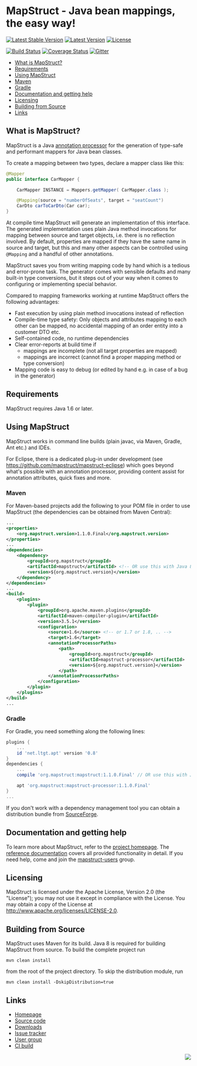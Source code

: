 # MapStruct - Java bean mappings, the easy way!

[![Latest Stable Version](https://img.shields.io/badge/Latest%20Stable%20Version-1.2.0.Final-blue.svg)](http://search.maven.org/#search%7Cga%7C1%7Cg%3Aorg.mapstruct%20AND%20v%3A1.*.Final)
[![Latest Version](https://img.shields.io/maven-central/v/org.mapstruct/mapstruct-processor.svg?maxAge=3600&label=Latest%20Release)](http://search.maven.org/#search%7Cga%7C1%7Cg%3Aorg.mapstruct)
[![License](https://img.shields.io/badge/License-Apache%202.0-yellowgreen.svg)](https://github.com/mapstruct/mapstruct/blob/master/LICENSE.txt)

[![Build Status](https://img.shields.io/travis/mapstruct/mapstruct.svg)](https://travis-ci.org/mapstruct/mapstruct)
[![Coverage Status](https://img.shields.io/codecov/c/github/mapstruct/mapstruct.svg)](https://codecov.io/gh/mapstruct/mapstruct)
[![Gitter](https://img.shields.io/gitter/room/mapstruct/mapstruct.svg)](https://gitter.im/mapstruct/mapstruct-users)

* [What is MapStruct?](#what-is-mapstruct)
* [Requirements](#requirements)
* [Using MapStruct](#using-mapstruct)
 * [Maven](#maven)
 * [Gradle](#gradle)
* [Documentation and getting help](#documentation-and-getting-help)
* [Licensing](#licensing)
* [Building from Source](#building-from-source)
* [Links](#links)

## What is MapStruct?

MapStruct is a Java [annotation processor](http://docs.oracle.com/javase/6/docs/technotes/guides/apt/index.html) for the generation of type-safe and performant mappers for Java bean classes.

To create a mapping between two types, declare a mapper class like this:

```java
@Mapper
public interface CarMapper {

    CarMapper INSTANCE = Mappers.getMapper( CarMapper.class );

    @Mapping(source = "numberOfSeats", target = "seatCount")
    CarDto carToCarDto(Car car);
}
```

At compile time MapStruct will generate an implementation of this interface. The generated implementation uses plain Java method invocations for mapping between source and target objects, i.e. there is no reflection involved. By default, properties are mapped if they have the same name in source and target, but this and many other aspects can be controlled using `@Mapping` and a handful of other annotations.

MapStruct saves you from writing mapping code by hand which is a tedious and error-prone task. The generator comes with sensible defaults and many built-in type conversions, but it steps out of your way when it comes to configuring or implementing special behavior.

Compared to mapping frameworks working at runtime MapStruct offers the following advantages:

* Fast execution by using plain method invocations instead of reflection
* Compile-time type safety: Only objects and attributes mapping to each other can be mapped, no accidental mapping of an order entity into a customer DTO etc.
* Self-contained code, no runtime dependencies
* Clear error-reports at build time if
  * mappings are incomplete (not all target properties are mapped)
  * mappings are incorrect (cannot find a proper mapping method or type conversion)
* Mapping code is easy to debug (or edited by hand e.g. in case of a bug in the generator)

## Requirements

MapStruct requires Java 1.6 or later.

## Using MapStruct

MapStruct works in command line builds (plain javac, via Maven, Gradle, Ant etc.) and IDEs.

For Eclipse, there is a dedicated plug-in under development (see https://github.com/mapstruct/mapstruct-eclipse) which goes beyond what's possible with an annotation processor, providing content assist for annotation attributes, quick fixes and more.

### Maven

For Maven-based projects add the following to your POM file in order to use MapStruct (the dependencies can be obtained from Maven Central):

```xml
...
<properties>
    <org.mapstruct.version>1.1.0.Final</org.mapstruct.version>
</properties>
...
<dependencies>
    <dependency>
        <groupId>org.mapstruct</groupId>
        <artifactId>mapstruct</artifactId> <!-- OR use this with Java 8 and beyond: <artifactId>mapstruct-jdk8</artifactId> -->
        <version>${org.mapstruct.version}</version>
    </dependency>
</dependencies>
...
<build>
    <plugins>
        <plugin>
            <groupId>org.apache.maven.plugins</groupId>
            <artifactId>maven-compiler-plugin</artifactId>
            <version>3.5.1</version>
            <configuration>
                <source>1.6</source> <!-- or 1.7 or 1.8, .. -->
                <target>1.6</target>
                <annotationProcessorPaths>
                    <path>
                        <groupId>org.mapstruct</groupId>
                        <artifactId>mapstruct-processor</artifactId>
                        <version>${org.mapstruct.version}</version>
                    </path>
                </annotationProcessorPaths>
            </configuration>
        </plugin>
    </plugins>
</build>
...
```

### Gradle

For Gradle, you need something along the following lines:

```groovy
plugins {
    ...
    id 'net.ltgt.apt' version '0.8'
}
dependencies {
    ...
    compile 'org.mapstruct:mapstruct:1.1.0.Final' // OR use this with Java 8 and beyond: org.mapstruct:mapstruct-jdk8:...

    apt 'org.mapstruct:mapstruct-processor:1.1.0.Final'
}
...
```

If you don't work with a dependency management tool you can obtain a distribution bundle from [SourceForge](https://sourceforge.net/projects/mapstruct/files/).

## Documentation and getting help

To learn more about MapStruct, refer to the [project homepage](http://mapstruct.org). The [reference documentation](http://mapstruct.org/documentation/reference-guide/) covers all provided functionality in detail. If you need help, come and join the [mapstruct-users](https://groups.google.com/forum/?hl=en#!forum/mapstruct-users) group.

## Licensing

MapStruct is licensed under the Apache License, Version 2.0 (the "License"); you may not use it except in compliance with the License. You may obtain a copy of the License at http://www.apache.org/licenses/LICENSE-2.0.

## Building from Source

MapStruct uses Maven for its build. Java 8 is required for building MapStruct from source. To build the complete project run

    mvn clean install

from the root of the project directory. To skip the distribution module, run 

    mvn clean install -DskipDistribution=true

## Links

* [Homepage](http://mapstruct.org)
* [Source code](https://github.com/mapstruct/mapstruct/)
* [Downloads](https://sourceforge.net/projects/mapstruct/files/)
* [Issue tracker](https://github.com/mapstruct/mapstruct/issues)
* [User group](https://groups.google.com/forum/?hl=en#!forum/mapstruct-users)
* [CI build](https://mapstruct.ci.cloudbees.com/)

<div style="float: right">
    <a href="https://mapstruct.ci.cloudbees.com/"><img src="http://www.cloudbees.com/sites/default/files/Button-Built-on-CB-1.png"/></a>
</div>
